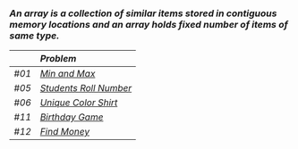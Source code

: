 ### _An array is a collection of similar items stored in contiguous memory locations and an array holds fixed number of items of same type._

|     | _Problem_ |
|:--- |:---------- |
| _#01_ | [_Min and Max_](Min_and_Max.py)|
| _#05_ | [_Students Roll Number_ ](Students_Roll_Number.py)|
| _#06_ | [_Unique Color Shirt_](Unique_Color_Shirt.py) |
| _#11_ | [_Birthday Game_](Birthday_Game.py) |
| _#12_ | [_Find Money_](Find_Money.py) |
